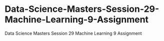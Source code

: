 # Data-Science-Masters-Session-29-Machine-Learning-9-Assignment
Data Science Masters Session 29 Machine Learning 9 Assignment
